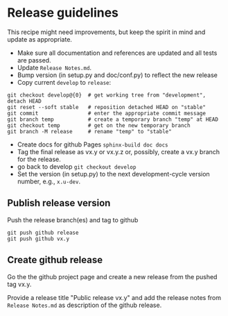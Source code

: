 # Release guidelines

This recipe might need improvements, but keep the spirit in mind and update as
appropriate.

* Make sure all documentation and references are updated and all tests are
  passed.
* Update `Release Notes.md`.
* Bump version (in setup.py and doc/conf.py) to reflect the new release
* Copy current `develop` to `release`:
```
git checkout develop@{0}  # get working tree from "development", detach HEAD
git reset --soft stable   # reposition detached HEAD on "stable"
git commit                # enter the appropriate commit message
git branch temp           # create a temporary branch "temp" at HEAD
git checkout temp         # get on the new temporary branch
git branch -M release     # rename "temp" to "stable"
```
* Create docs for github Pages `sphinx-build doc docs`
* Tag the final release as vx.y or vx.y.z or, possibly, create a vx.y branch for
  the release.
* go back to develop `git checkout develop`
* Set the version (in setup.py) to the next development-cycle version number,
  e.g., `x.u-dev`.


## Publish release version

Push the release branch(es) and tag to github
```
git push github release
git push github vx.y
```


## Create github release

Go the the github project page and create a new release from the pushed tag
vx.y.

Provide a release title "Public release vx.y" and add the release notes from
`Release Notes.md` as description of the github release.


<!-- Put Emacs local variables into HTML comment
Local Variables:
coding: utf-8
fill-column: 80
End:
-->
